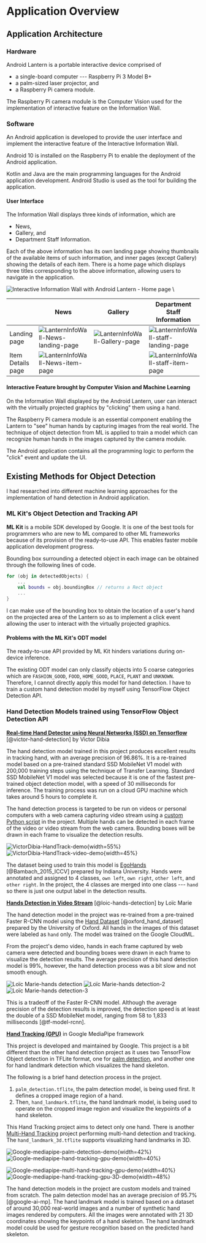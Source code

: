 # Application Overview

<!--
After the introductory chapter, it seems fairly common to 
include a chapter that reviews the literature and 
introduces methodology used throughout the thesis.
-->

## Application Architecture
### Hardware
Android Lantern is a portable interactive device comprised of

- a single-board computer --- Raspberry Pi 3 Model B+
- a palm-sized laser projector, and
- a Raspberry Pi camera module.

The Raspberry Pi camera module is the Computer Vision used for the implementation of interactive feature on the Information Wall.

### Software
An Android application is developed to provide the user interface and implement the interactive feature of the Interactive Information Wall.

Android 10 is installed on the Raspberry Pi to enable the deployment of the Android application. 

Kotlin and Java are the main programming languages for the Android application development. Android Studio is used as the tool for building the application.

#### User Interface
The Information Wall displays three kinds of information, which are

- News,
- Gallery, and
- Department Staff Information.

Each of the above information has its own landing page showing thumbnails of the available items of such information, and inner pages (except Gallery) showing the details of each item. There is a home page which displays three titles corresponding to the above information, allowing users to navigate in the application.

![Interactive Information Wall with Android Lantern - Home page](https://lh3.googleusercontent.com/iBDx8eS1i1CpxqKxhzJKJGr1sKch_AM_5Mvb0G721HXkvmEKhfkFuRICF_RAdmTfDPAdwoJhV7w0=s500 "Interactive Information Wall with Android Lantern - Home page") \

|  | News | Gallery | Department Staff Information |
|--|--|--|--|
| Landing page | ![LanternInfoWall-News-landing-page](https://lh3.googleusercontent.com/i7CrDAuHVSScWDzjZnheLwtrn-i09QcI0-1PWf1t3g_O1lU_mvoAIqrus6p0uRF5hRWjqXr3rXjn=s200 "LanternInfoWall-News-landing-page") | ![LanternInfoWall-Gallery-page](https://lh3.googleusercontent.com/uZCQLEMfPCjq_cg3fX96f-TWWXcnCgomiu5N0AQBLEmPome8yM5GNXQtNhCZ9V8EZ2eIiX7OJat0=s200 "LanternInfoWall-Gallery-page") | ![LanternInfoWall-staff-landing-page](https://lh3.googleusercontent.com/hIup2Q8xPCl4ckWM4nddT91vz2xYK6xUW4VO8_tWpUld2lr-Nz5cpsfrgr6gDrcy55b2P6lFFSyT=s200 "LanternInfoWall-staff-landing-page") |
| Item Details page | ![LanternInfoWall-News-item-page](https://lh3.googleusercontent.com/5ZIqnP5MH869gI_EM1h9nQYesO4zcOtOae8FJj4neu8VzVzYdlD9XKdpS-XFuIyC1aaOivXbqmMu=s200 "LanternInfoWall-News-item-page") |  | ![LanternInfoWall-staff-item-page](https://lh3.googleusercontent.com/_FU8V4agTnFd0HH33sDg47obU4nGRkSCqGg6W4lTMgoNiNNY90QWternPMwME7rAnXxzjjcwe4D4=s200 "LanternInfoWall-staff-item-page") |

#### Interactive Feature brought by Computer Vision and Machine Learning
On the Information Wall displayed by the Android Lantern, user can interact with the virtually projected graphics by "clicking" them using a hand. 

The Raspberry Pi camera module is an essential component enabling the Lantern to "see" human hands by capturing images from the real world. The technique of object detection from ML is applied to train a model which can recognize human hands in the images captured by the camera module.

The Android application contains all the programming logic to perform the "click" event and update the UI.

## Existing Methods for Object Detection
I had researched into different machine learning approaches for the implementation of hand detection in Android application.

### ML Kit's Object Detection and Tracking API
**ML Kit** is a mobile SDK developed by Google. It is one of the best tools for programmers who are new to ML compared to other ML frameworks because of its provision of the ready-to-use API. This enables faster mobile application development progress.

Bounding box surrounding a detected object in each image can be obtained through the following lines of code.
``` kotlin
for (obj in detectedObjects) {
	...
	val bounds = obj.boundingBox // returns a Rect object
	...
}
```
I can make use of the bounding box to obtain the location of a user's hand on the projected area of the Lantern so as to implement a click event allowing the user to interact with the virtually projected graphics.

#### Problems with the ML Kit's ODT model
The ready-to-use API provided by ML Kit hinders variations during on-device inference.

The existing ODT model can only classify objects into 5 coarse categories which are `FASHION_GOOD`, `FOOD`, `HOME_GOOD`, `PLACE`, `PLANT` and `UNKNOWN`. Therefore, I cannot directly apply this model for hand detection. I have to train a custom hand detection model by myself using TensorFlow Object Detection API.

### Hand Detection Models trained using TensorFlow Object Detection API
[**Real-time Hand Detector using Neural Networks (SSD) on Tensorflow**](https://github.com/victordibia/handtracking) [@victor-hand-detection] by Victor Dibia

The hand detection model trained in this project produces excellent results in tracking hand, with an average precision of 96.86%. It is a re-trained model based on a pre-trained standard SSD MobileNet V1 model with 200,000 training steps using the technique of Transfer Learning. Standard SSD MobileNet V1 model was selected because it is one of the fastest pre-trained object detection model, with a speed of 30 milliseconds for inference. The training process was run on a cloud GPU machine which takes around 5 hours to complete it.

The hand detection process is targeted to be run on videos or personal computers with a web camera capturing video stream using a [custom Python script](https://github.com/victordibia/handtracking/blob/master/utils/detector_utils.py) in the project. Multiple hands can be detected in each frame of the video or video stream from the web camera. Bounding boxes will be drawn in each frame to visualize the detection results.

![VictorDibia-HandTrack-demo](https://lh3.googleusercontent.com/E9T-y33nTByciI60NNBlJuNJfRxrx2csj85gv_CIK9oPmmGaWX7NPlRInPr4dwDbftXU4kfeOoVs=s300 "VictorDibia-HandTrack-demo"){width=55%} ![VictorDibia-HandTrack-video-demo](https://lh3.googleusercontent.com/FfdBQBQ6__LyzcfYffHRIbM4JiMerzaA_yggnboNCs34bL_9Dom7OaWofOph5w1y7PYVORkypeWP=s250 "VictorDibia-HandTrack-video-demo"){width=45%}

The dataset being used to train this model is [EgoHands](http://vision.soic.indiana.edu/projects/egohands/) [@Bambach_2015_ICCV] prepared by Indiana University. Hands were annotated and assigned to 4 classes, `own left`, `own right`, `other left`, and `other right`. In the project, the 4 classes are merged into one class --- `hand` so there is just one output label in the detection results.

[**Hands Detection in Video Stream**](https://github.com/loicmarie/hands-detection) [@loic-hands-detection] by Loïc Marie

The hand detection model in the project was re-trained from a pre-trained Faster R-CNN model using the [Hand Dataset](http://www.robots.ox.ac.uk/~vgg/data/hands/index.html) [@oxford_hand_dataset] prepared by the University of Oxford. All hands in the images of this dataset were labeled as `hand` only. The model was trained on the Google CloudML.

From the project's demo video, hands in each frame captured by web camera were detected and bounding boxes were drawn in each frame to visualize the detection results. The average precision of this hand detection model is 99%, however, the hand detection process was a bit slow and not smooth enough.

![Loïc Marie-hands detection](https://lh3.googleusercontent.com/kyw5Vk1Ph4mAQfj8xvyop374O70pTUWVfewdgXRSwbC58m45LSvAlqgkeTp_o33etrqH_qD3i1KU=s200 "Loïc Marie-hands detection") ![Loïc Marie-hands detection-2](https://lh3.googleusercontent.com/Cs73DJ6ga0kKDgAlCi-e1nQ-3GTWSU4Wl5APFmxNNH53kJOp8Fec82C6XNAMHrj4xL4L1hnkFAlE=s200 "Loïc Marie-hands detection-2") ![Loïc Marie-hands detection-3](https://lh3.googleusercontent.com/orMS2eYMX5Wm2KHPc0UvxbRW5yTvQ4b77gh5RL_BlZYI_bVY_GwqNW9PhE8nEIx0cNdIq45GGcCb=s200 "Loïc Marie-hands detection-3")

This is a tradeoff of the Faster R-CNN model. Although the average precision of the detection results is improved, the detection speed is at least the double of a SSD MobileNet model, ranging from 58 to 1,833 milliseconds [@tf-model-rcnn].

[**Hand Tracking (GPU)**](https://github.com/google/mediapipe/blob/master/mediapipe/docs/hand_tracking_mobile_gpu.md) in Google MediaPipe framework

This project is developed and maintained by Google. This project is a bit different than the other hand detection project as it uses two TensorFlow Object detection in TFLite format, one for [palm detection](https://github.com/google/mediapipe/blob/master/mediapipe/docs/hand_detection_mobile_gpu.md), and another one for hand landmark detection which visualizes the hand skeleton.

The following is a brief hand detection process in the project.

1. `palm_detection.tflite`, the palm detection model, is being used first. It defines a cropped image region of a hand.
2. Then, `hand_landmark.tflite`, the hand landmark model, is being used to operate on the cropped image region and visualize the keypoints of a hand skeleton.

This Hand Tracking project aims to detect only one hand. There is another [Multi-Hand Tracking](https://github.com/google/mediapipe/blob/master/mediapipe/docs/multi_hand_tracking_mobile_gpu.md) project performing multi-hand detection and tracking. The `hand_landmark_3d.tflite` supports visualizing hand landmarks in 3D.

![Google-mediapipe-palm-detection-demo](https://lh3.googleusercontent.com/EMf52dPIm_73lYlvRvRDxFtOMZXxY6YvQcewpTcfFiisBofrWnsd2OMWC9gHGPp_e9-jLy1R1gX3=s250 "Google-mediapipe-palm-detection-demo"){width=42%} 	![Google-mediapipe-hand-tracking-gpu-demo](https://lh3.googleusercontent.com/KDScEy0ifWCZpaJ46-Wz0i7m5HuvmXOpIBotak4P85S-XGpPcJXIHMaNNFkSV7Tj0AUl1Uxxm_kZ=s250 "Google-mediapipe-hand-tracking-gpu-demo"){width=40%}

![Google-mediapipe-multi-hand-tracking-gpu-demo](https://lh3.googleusercontent.com/irS4YRqlzuxQgBocYQIdiYzIK7H94MfOkH84Th9o4Vo5hjmxpxxoGjf_oZkogaoqjV22QpyFtdp6=s250 "Google-mediapipe-multi-hand-tracking-gpu-demo"){width=40%} ![Google-mediapipe-hand-tracking-gpu-3D-demo](https://lh3.googleusercontent.com/WuhEfN3_sBJK5uCe_D046eqzufV1Re4a_yg_Sv-lEs__zB4wNO6f7CD657pas1c2o026eNTjy4uS=s250 "Google-mediapipe-hand-tracking-gpu-3D-demo"){width=48%}

The hand detection models in the project are custom models and trained from scratch. The palm detection model has an average precision of 95.7% [@google-ai-mp]. The hand landmark model is trained based on a dataset of around 30,000 real-world images and a number of synthetic hand images rendered by computers. All the images were annotated with 21 3D coordinates showing the keypoints of a hand skeleton. The hand landmark model could be used for gesture recognition based on the predicted hand skeleton.
